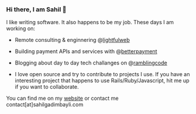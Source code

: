 ### Hi there, I am Sahil 👋

I like writing software. It also happens to be my job. These days I am working on:

- Remote consulting & enginnering @[lightfulweb](https://www.lightfulweb.com)

- Building payment APIs and services with @[betterpayment](https://www.betterpayment.de)

- Blogging about day to day tech challanges on @[ramblingcode](https://www.ramblingcode.dev)

- I love open source and try to contribute to projects I use. If you have an interesting project that happens to use
  Rails/Ruby/Javascript, hit me up if you want to collaborate.
  
You can find me on my [website](https://www.sahilgadimbayli.com) or contact me contact[at]sahilgadimbayli.com
